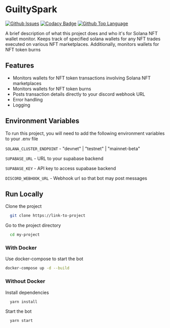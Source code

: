 
# GuiltySpark
[![Github Issues](https://img.shields.io/github/issues/Stonks-Luma-Liberty/GuiltySpark?logo=github&style=for-the-badge)](https://github.com/Stonks-Luma-Liberty/GuiltySpark/issues) 
[![Codacy Badge](https://img.shields.io/codacy/grade/8cd6dec921e64e1e938f66264610a0f9?logo=codacy&style=for-the-badge)](https://www.codacy.com/gh/Stonks-Luma-Liberty/GuiltySpark/dashboard?utm_source=github.com&amp;utm_medium=referral&amp;utm_content=Stonks-Luma-Liberty/GuiltySpark&amp;utm_campaign=Badge_Grade) 
[![Github Top Language](https://img.shields.io/github/languages/top/Stonks-Luma-Liberty/GuiltySpark?style=for-the-badge)](https://www.typescriptlang.org)

A brief description of what this project does and who it's for
Solana NFT wallet monitor. Keeps track of specified solana wallets for any NFT trades executed on various NFT marketplaces. Additionally, monitors wallets for NFT token burns


## Features

- Monitors wallets for NFT token transactions involving Solana NFT marketplaces
- Monitors wallets for NFT token burns
- Posts transaction details directly to your discord webhook URL
- Error handling 
- Logging


## Environment Variables

To run this project, you will need to add the following environment variables to your .env file

`SOLANA_CLUSTER_ENDPOINT` - "devnet" | "testnet" | "mainnet-beta"

`SUPABASE_URL` - URL to your supabase backend

`SUPABASE_KEY` - API key to access supabase backend

`DISCORD_WEBHOOK_URL` - Webhook url so that bot may post messages


## Run Locally

Clone the project

```bash
  git clone https://link-to-project
```

Go to the project directory

```bash
  cd my-project
```

### With Docker
Use docker-compose to start the bot

```bash
docker-compose up -d --build
```

### Without Docker

Install dependencies

```bash
  yarn install
```

Start the bot

```bash
  yarn start
```

